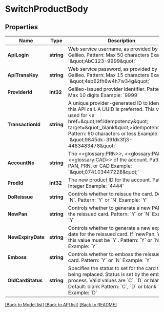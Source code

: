 # SwitchProductBody

## Properties
Name | Type | Description | Notes
------------ | ------------- | ------------- | -------------
**ApiLogin** | **string** | Web service username, as provided by Galileo. Pattern: Max 50 characters Example: &#x60;\&quot;AbC123-9999\&quot;&#x60; | [default to AbC123-9999]
**ApiTransKey** | **string** | Web service password, as provided by Galileo. Pattern: Max 15 characters Example: &#x60;\&quot;4sb62fh6w4h7w34g\&quot;&#x60; | [default to 4sb62fh6w4h7w34g]
**ProviderId** | **int32** | Galileo-issued provider identifier. Pattern: Max 10 digits Example: &#x60;9999&#x60; | [default to 9999]
**TransactionId** | **string** | A unique provider-generated ID to identify this API call. A UUID is preferred. This value is used for &lt;a href&#x3D;\&quot;ref:idempotency\&quot; target&#x3D;\&quot;_blank\&quot;&gt;idempotency&lt;/a&gt;. Pattern: 60 characters or less Example: &#x60;\&quot;9845dk-39fdk3fj3-4483483478\&quot;&#x60; | [default to 123e4567-e89b-12d3-a456-426614174000]
**AccountNo** | **string** | The &lt;&lt;glossary:PRN&gt;&gt;, &lt;&lt;glossary:PAN&gt;&gt; or &lt;&lt;glossary:CAD&gt;&gt; of the account. Pattern: PAN, PRN, or CAD Example: &#x60;\&quot;074103447228\&quot;&#x60; | [default to 074103447228]
**ProdId** | **int32** | The new product ID for the account. Pattern: Integer Example: &#x60;4444&#x60; | [default to 4444]
**DoReissue** | **string** | Controls whether to reissue the card. Default: &#x60;N&#x60;. Pattern: &#x60;Y&#x60; or &#x60;N&#x60; Example: &#x60;Y&#x60; | [optional] [default to DO_REISSUE.N]
**NewPan** | **string** | Controls whether to generate a new PAN for the reissued card. Pattern: &#x60;Y&#x60; or &#x60;N&#x60; Example: &#x60;Y&#x60; | [optional] [default to null]
**NewExpiryDate** | **string** | Controls whether to generate a new expiry date for the reissued card. If &#x60;newPan: Y&#x60; then this value must be &#x60;Y&#x60;. Pattern: &#x60;Y&#x60; or &#x60;N&#x60; Example: &#x60;Y&#x60; | [optional] [default to null]
**Emboss** | **string** | Controls whether to emboss the reissued card. Pattern: &#x60;Y&#x60; or &#x60;N&#x60; Example: &#x60;Y&#x60; | [optional] [default to null]
**OldCardStatus** | **string** | Specifies the status to set for the card that is being replaced. Status is set by the emboss process. Valid values are &#x60;C&#x60;, &#x60;D&#x60; or blank. Default: blank Pattern: &#x60;C&#x60;, &#x60;D&#x60; or blank Example: &#x60;D&#x60; | [optional] [default to null]

[[Back to Model list]](../README.md#documentation-for-models) [[Back to API list]](../README.md#documentation-for-api-endpoints) [[Back to README]](../README.md)

